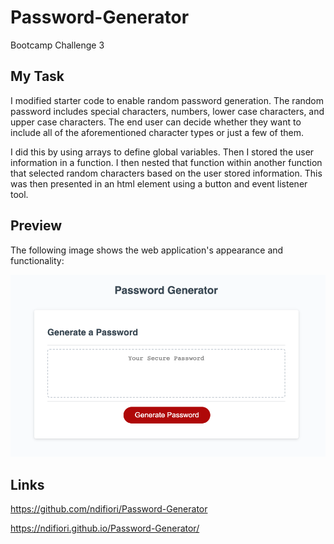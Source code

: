 # Password-Generator
Bootcamp Challenge 3

## My Task

I modified starter code to enable random password generation. The random password includes special characters, numbers, lower case characters, and upper case characters. The end user can decide whether they want to include all of the aforementioned character types or just a few of them. 

I did this by using arrays to define global variables. Then I stored the user information in a function. I then nested that function within another function that selected random characters based on the user stored information. This was then presented in an html element using a button and event listener tool.

## Preview

The following image shows the web application's appearance and functionality:

![password generator](./preview.png)


## Links

https://github.com/ndifiori/Password-Generator

https://ndifiori.github.io/Password-Generator/



